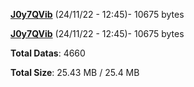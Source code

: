 [**J0y7QVib**](/data/J0y7QVib.txt) (24/11/22 - 12:45)- 10675 bytes

[**J0y7QVib**](/data/J0y7QVib.txt) (24/11/22 - 12:45)- 10675 bytes

**Total Datas**: 4660

**Total Size**: 25.43 MB / 25.4 MB
